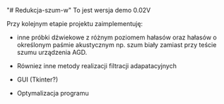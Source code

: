 "# Redukcja-szum-w" 
To jest wersja demo 0.02V

Przy kolejnym etapie projektu zaimplementuję: 

- inne próbki dźwiekowe z różnym poziomem hałasów oraz hałasów o określonym paśmie
akustycznym np. szum biały zamiast przy teście szumu urządzenia AGD.

- Równiez inne metody realizacji filtracji adapatacyjnych

- GUI (Tkinter?)

- Optymalizacja programu
